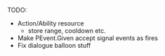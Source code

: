 TODO:
- Action/Ability resource 
    - store range, cooldown etc.
- Make PEvent.Given accept signal events as fires
- Fix dialogue balloon stuff   